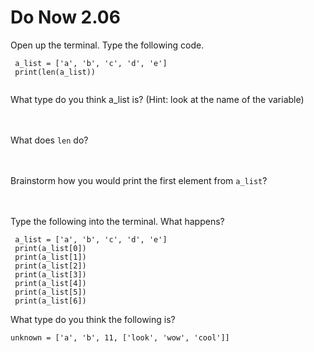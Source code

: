 # Do Now 2.06


Open up the terminal. Type the following code. 
```
 a_list = ['a', 'b', 'c', 'd', 'e']
 print(len(a_list))
 
```
What type do you think a_list is? (Hint: look at the name of the variable)
<br>
<br>
<br>

What does `len` do? 
<br>
<br>
<br>


Brainstorm how you would print the first element from `a_list`?
<br>
<br>
<br>

Type the following into the terminal. What happens? 
```
 a_list = ['a', 'b', 'c', 'd', 'e']
 print(a_list[0])
 print(a_list[1])
 print(a_list[2])
 print(a_list[3])
 print(a_list[4])
 print(a_list[5])
 print(a_list[6])
```

What type do you think the following is? 
```
unknown = ['a', 'b', 11, ['look', 'wow', 'cool']]
```